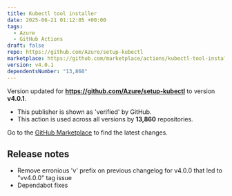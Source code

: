 ```yaml
---
title: Kubectl tool installer
date: 2025-06-21 01:12:05 +00:00
tags:
  - Azure
  - GitHub Actions
draft: false
repo: https://github.com/Azure/setup-kubectl
marketplace: https://github.com/marketplace/actions/kubectl-tool-installer
version: v4.0.1
dependentsNumber: "13,860"
---
```



Version updated for **https://github.com/Azure/setup-kubectl** to version **v4.0.1**.
- This publisher is shown as 'verified' by GitHub.
- This action is used across all versions by **13,860** repositories.

Go to the [GitHub Marketplace](https://github.com/marketplace/actions/kubectl-tool-installer) to find the latest changes.

## Release notes

- Remove erronious 'v' prefix on previous changelog for v4.0.0 that led to "vv4.0.0" tag issue
- Dependabot fixes
